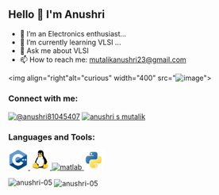 ## Hello 👋 I'm Anushri
- 🔭 I’m an Electronics enthusiast...
- 🌱 I’m currently learning VLSI ...
- 💬 Ask me about VLSI
- 📫 How to reach me: mutalikanushri23@gmail.com

<img align="right"alt="curious" width="400" src="![image](https://github.com/user-attachments/assets/07143878-b377-439d-88a4-17afd1765c68)">
<h3 align="left">Connect with me:</h3>
<p align="left">
<a href="https://twitter.com/@anushri81045407" target="blank"><img align="center" src="https://raw.githubusercontent.com/rahuldkjain/github-profile-readme-generator/master/src/images/icons/Social/twitter.svg" alt="@anushri81045407" height="30" width="40" /></a>
<a href="https://linkedin.com/in/anushri s mutalik" target="blank"><img align="center" src="https://raw.githubusercontent.com/rahuldkjain/github-profile-readme-generator/master/src/images/icons/Social/linked-in-alt.svg" alt="anushri s mutalik" height="30" width="40" /></a>
</p>

<h3 align="left">Languages and Tools:</h3>
<p align="left"> <a href="https://www.w3schools.com/cpp/" target="_blank" rel="noreferrer"> <img src="https://raw.githubusercontent.com/devicons/devicon/master/icons/cplusplus/cplusplus-original.svg" alt="cplusplus" width="40" height="40"/> </a> <a href="https://www.linux.org/" target="_blank" rel="noreferrer"> <img src="https://raw.githubusercontent.com/devicons/devicon/master/icons/linux/linux-original.svg" alt="linux" width="40" height="40"/> </a> <a href="https://www.mathworks.com/" target="_blank" rel="noreferrer"> <img src="https://upload.wikimedia.org/wikipedia/commons/2/21/Matlab_Logo.png" alt="matlab" width="40" height="40"/> </a> <a href="https://www.python.org" target="_blank" rel="noreferrer"> <img src="https://raw.githubusercontent.com/devicons/devicon/master/icons/python/python-original.svg" alt="python" width="40" height="40"/> </a> </p>

<p><img align="left" src="https://github-readme-stats.vercel.app/api/top-langs?username=anushri-05&show_icons=true&locale=en&layout=compact" alt="anushri-05" /></p>

<p>&nbsp;<img align="center" src="https://github-readme-stats.vercel.app/api?username=anushri-05&show_icons=true&locale=en" alt="anushri-05" /></p>



